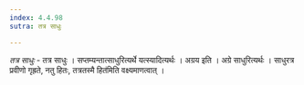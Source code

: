 ```yaml
---
index: 4.4.98
sutra: तत्र साधुः

---
```

_तत्र साधुः_ - तत्र साधुः । सप्तम्यन्तात्साधुरित्यर्थे यत्स्यादित्यर्थः । अग्रय इति । अग्रे साधुरित्यर्थः । साधुरत्र प्रवीणो गृह्रते, नतु हितः, तत्रतस्मै हित॑मिति वक्ष्यमाणत्वात् । 